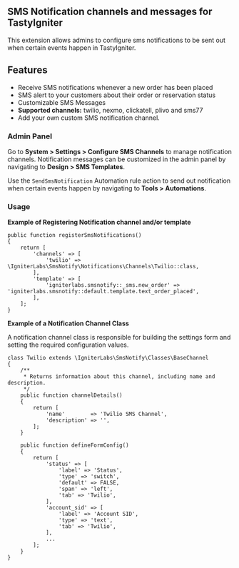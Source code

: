 ## SMS Notification channels and messages for TastyIgniter

This extension allows admins to configure sms notifications to be sent out when certain events happen in TastyIgniter. 

## Features
- Receive SMS notifications whenever a new order has been placed
- SMS alert to your customers about their order or reservation status
- Customizable SMS Messages
- **Supported channels:** twilio, nexmo, clickatell, plivo and sms77
- Add your own custom SMS notification channel.

### Admin Panel

Go to **System > Settings > Configure SMS Channels** to manage notification channels.
Notification messages can be customized in the admin panel by navigating to **Design > SMS Templates**.

Use the `SendSmsNotification` Automation rule action to send out notification when certain events happen by navigating to **Tools > Automations**.

### Usage

**Example of Registering Notification channel and/or template**

```
public function registerSmsNotifications()
{
    return [
        'channels' => [
            'twilio' => \IgniterLabs\SmsNotify\Notifications\Channels\Twilio::class,
        ],
        'template' => [
            'igniterlabs.smsnotify::_sms.new_order' => 'igniterlabs.smsnotify::default.template.text_order_placed',
        ],
    ];
}
```

**Example of a Notification Channel Class**

A notification channel class is responsible for building the settings form and setting the required configuration values.

```
class Twilio extends \IgniterLabs\SmsNotify\Classes\BaseChannel
{
    /**
     * Returns information about this channel, including name and description.
     */
    public function channelDetails()
    {
        return [
            'name'        => 'Twilio SMS Channel',
            'description' => '',
        ];
    }

    public function defineFormConfig()
    {
        return [
            'status' => [
                'label' => 'Status',
                'type' => 'switch',
                'default' => FALSE,
                'span' => 'left',
                'tab' => 'Twilio',
            ],
            'account_sid' => [
                'label' => 'Account SID',
                'type' => 'text',
                'tab' => 'Twilio',
            ],
            ...
        ];
    }
}
```
